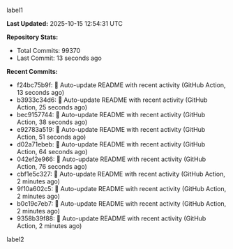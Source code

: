 
label1 
<!-- ACTIVITY_START -->
**Last Updated:** 2025-10-15 12:54:31 UTC

**Repository Stats:**
- Total Commits: 99370
- Last Commit: 13 seconds ago

**Recent Commits:**
- f24bc75b9f: 🤖 Auto-update README with recent activity (GitHub Action, 13 seconds ago)
- b3933c34d6: 🤖 Auto-update README with recent activity (GitHub Action, 25 seconds ago)
- bec9157744: 🤖 Auto-update README with recent activity (GitHub Action, 38 seconds ago)
- e92783a519: 🤖 Auto-update README with recent activity (GitHub Action, 51 seconds ago)
- d02a71ebeb: 🤖 Auto-update README with recent activity (GitHub Action, 64 seconds ago)
- 042ef2e966: 🤖 Auto-update README with recent activity (GitHub Action, 76 seconds ago)
- cbf1e5c327: 🤖 Auto-update README with recent activity (GitHub Action, 2 minutes ago)
- 9f10a602c5: 🤖 Auto-update README with recent activity (GitHub Action, 2 minutes ago)
- b0c19c7eb7: 🤖 Auto-update README with recent activity (GitHub Action, 2 minutes ago)
- 9358b39f88: 🤖 Auto-update README with recent activity (GitHub Action, 2 minutes ago)
<!-- ACTIVITY_END -->

label2
